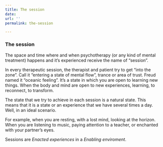 ```yaml
---
title: The session
date: 
url: ''
permalink: the-session

---
```

### The session

The space and time where and when psychotherapy (or any kind of mental treatment) happens and it’s experienced receive the name of “session”.

In every therapeutic session, the therapist and patient try to get “into the zone”. Call it “entering a state of mental flow”, trance or area of trust. Freud named it “oceanic feeling”. It’s a state in which you are open to learning new things. When the body and mind are open to new experiences, learning, to reconnect, to transform.

The state that we try to achieve in each session is a natural state. This means that it is a state or an experience that we have several times a day. Well, in an ideal scenario.

For example, when you are resting, with a lost mind, looking at the horizon. When you are listening to music, paying attention to a teacher, or enchanted with your partner’s eyes.

Sessions are _Enacted experiences_ in a _Enabling enviroment_.